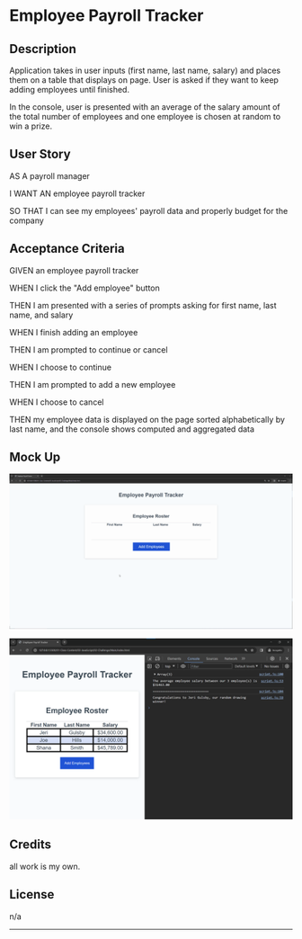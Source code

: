 # Employee Payroll Tracker

## Description

Application takes in user inputs (first name, last name, salary) and places them on a table that displays on page. User is asked if they want to keep adding employees until finished. 

In the console, user is presented with an average of the salary amount of the total number of employees and one employee is chosen at random to win a prize.

## User Story

AS A payroll manager

I WANT AN employee payroll tracker

SO THAT I can see my employees' payroll data and properly budget for the company

## Acceptance Criteria

GIVEN an employee payroll tracker

WHEN I click the "Add employee" button

THEN I am presented with a series of prompts asking for first name, last name, and salary

WHEN I finish adding an employee

THEN I am prompted to continue or cancel

WHEN I choose to continue

THEN I am prompted to add a new employee

WHEN I choose to cancel

THEN my employee data is displayed on the page sorted alphabetically by last name, and the console shows computed and aggregated data

## Mock Up

!["employee payroll tracker page with input window"](./Assets/03-javascript-homework-demo.gif)

!["employee payroll tracker page next to console"](./Assets/03-javascript-homework-console-demo.png)


## Credits

all work is my own.

## License

n/a

---


